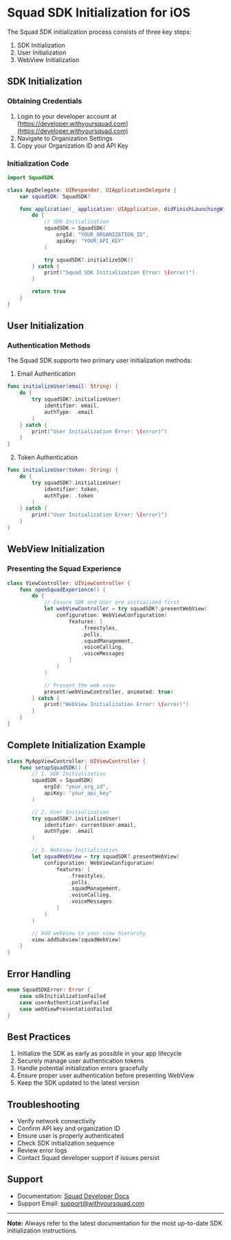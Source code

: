 # Squad SDK Initialization for iOS

The Squad SDK initialization process consists of three key steps:

1. SDK Initialization
2. User Initialization
3. WebView Initialization

## SDK Initialization

### Obtaining Credentials

1. Login to your developer account at [https://developer.withyoursquad.com](https://developer.withyoursquad.com)
2. Navigate to Organization Settings
3. Copy your Organization ID and API Key

### Initialization Code

```swift
import SquadSDK

class AppDelegate: UIResponder, UIApplicationDelegate {
    var squadSDK: SquadSDK?

    func application(_ application: UIApplication, didFinishLaunchingWithOptions launchOptions: [UIApplication.LaunchOptionsKey: Any]?) -> Bool {
        do {
            // SDK Initialization
            squadSDK = SquadSDK(
                orgId: "YOUR_ORGANIZATION_ID",
                apiKey: "YOUR_API_KEY"
            )

            try squadSDK?.initializeSDK()
        } catch {
            print("Squad SDK Initialization Error: \(error)")
        }

        return true
    }
}
```

## User Initialization

### Authentication Methods

The Squad SDK supports two primary user initialization methods:

1. Email Authentication

```swift
func initializeUser(email: String) {
    do {
        try squadSDK?.initializeUser(
            identifier: email,
            authType: .email
        )
    } catch {
        print("User Initialization Error: \(error)")
    }
}
```

2. Token Authentication

```swift
func initializeUser(token: String) {
    do {
        try squadSDK?.initializeUser(
            identifier: token,
            authType: .token
        )
    } catch {
        print("User Initialization Error: \(error)")
    }
}
```

## WebView Initialization

### Presenting the Squad Experience

```swift
class ViewController: UIViewController {
    func openSquadExperience() {
        do {
            // Ensure SDK and User are initialized first
            let webViewController = try squadSDK?.presentWebView(
                configuration: WebViewConfiguration(
                    features: [
                        .freestyles,
                        .polls,
                        .squadManagement,
                        .voiceCalling,
                        .voiceMessages
                    ]
                )
            )

            // Present the web view
            present(webViewController, animated: true)
        } catch {
            print("WebView Initialization Error: \(error)")
        }
    }
}
```

## Complete Initialization Example

```swift
class MyAppViewController: UIViewController {
    func setupSquadSDK() {
        // 1. SDK Initialization
        squadSDK = SquadSDK(
            orgId: "your_org_id",
            apiKey: "your_api_key"
        )

        // 2. User Initialization
        try squadSDK?.initializeUser(
            identifier: currentUser.email,
            authType: .email
        )

        // 3. WebView Initialization
        let squadWebView = try squadSDK?.presentWebView(
            configuration: WebViewConfiguration(
                features: [
                    .freestyles,
                    .polls,
                    .squadManagement,
                    .voiceCalling,
                    .voiceMessages
                ]
            )
        )

        // Add webView to your view hierarchy
        view.addSubview(squadWebView)
    }
}
```

## Error Handling

```swift
enum SquadSDKError: Error {
    case sdkInitializationFailed
    case userAuthenticationFailed
    case webViewPresentationFailed
}
```

## Best Practices

1. Initialize the SDK as early as possible in your app lifecycle
2. Securely manage user authentication tokens
3. Handle potential initialization errors gracefully
4. Ensure proper user authentication before presenting WebView
5. Keep the SDK updated to the latest version

## Troubleshooting

- Verify network connectivity
- Confirm API key and organization ID
- Ensure user is properly authenticated
- Check SDK initialization sequence
- Review error logs
- Contact Squad developer support if issues persist

## Support

- Documentation: [Squad Developer Docs](https://developer.withyoursquad.com)
- Support Email: support@withyoursquad.com

---

**Note:** Always refer to the latest documentation for the most up-to-date SDK initialization instructions.

